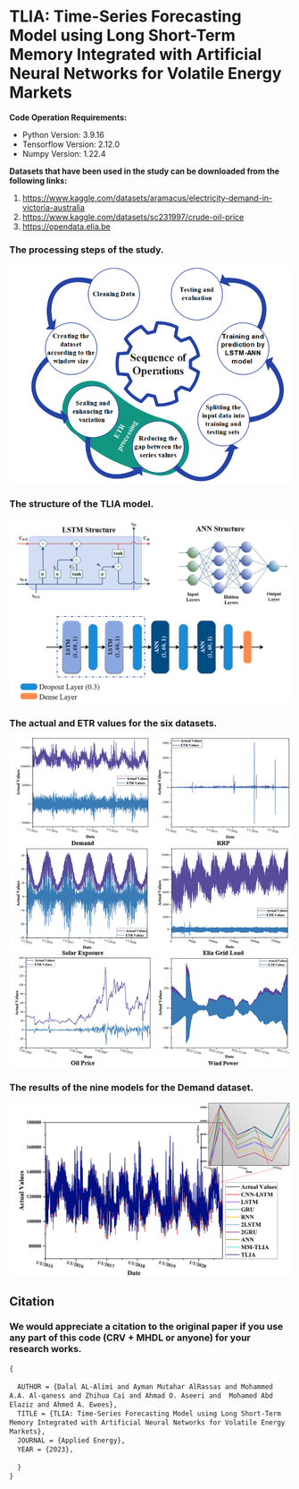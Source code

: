 # TLIA: Time-Series Forecasting Model using Long Short-Term Memory Integrated with Artificial Neural Networks for Volatile Energy Markets
>
**Code Operation Requirements:**
- Python Version: 3.9.16
- Tensorflow Version: 2.12.0
- Numpy Version: 1.22.4

**Datasets that have been used in the study can be downloaded from the following links:**

1. https://www.kaggle.com/datasets/aramacus/electricity-demand-in-victoria-australia
2. https://www.kaggle.com/datasets/sc231997/crude-oil-price
3. https://opendata.elia.be

### The processing steps of the study.
![alt text](https://github.com/DalalAL-Alimi/TLIA/blob/main/images/2.PNG)

### The structure of the TLIA model.
![alt text](https://github.com/DalalAL-Alimi/TLIA/blob/main/images/TLIA.PNG)

###  The actual and ETR values for the six datasets.
![alt text](https://github.com/DalalAL-Alimi/TLIA/blob/main/images/ETR.PNG) 

###  The results of the nine models for the Demand dataset.
![alt text](https://github.com/DalalAL-Alimi/TLIA/blob/main/images/Demand.PNG) 

## Citation
### We would appreciate a citation to the original paper if you use any part of this code (CRV + MHDL or anyone) for your research works.
```
{
  
  AUTHOR = {Dalal AL-Alimi and Ayman Mutahar AlRassas and Mohammed A.A. Al-qaness and Zhihua Cai and Ahmad O. Aseeri and  Mohamed Abd Elaziz and Ahmed A. Ewees},
  TITLE = {TLIA: Time-Series Forecasting Model using Long Short-Term Memory Integrated with Artificial Neural Networks for Volatile Energy Markets},
  JOURNAL = {Applied Energy},
  YEAR = {2023},
  
  }
}
```
